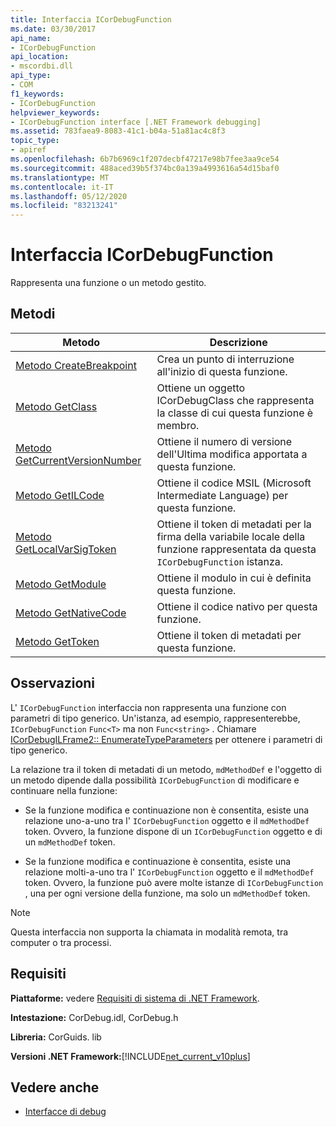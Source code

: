 ```yaml
---
title: Interfaccia ICorDebugFunction
ms.date: 03/30/2017
api_name:
- ICorDebugFunction
api_location:
- mscordbi.dll
api_type:
- COM
f1_keywords:
- ICorDebugFunction
helpviewer_keywords:
- ICorDebugFunction interface [.NET Framework debugging]
ms.assetid: 783faea9-8083-41c1-b04a-51a81ac4c8f3
topic_type:
- apiref
ms.openlocfilehash: 6b7b6969c1f207decbf47217e98b7fee3aa9ce54
ms.sourcegitcommit: 488aced39b5f374bc0a139a4993616a54d15baf0
ms.translationtype: MT
ms.contentlocale: it-IT
ms.lasthandoff: 05/12/2020
ms.locfileid: "83213241"
---
```

# <a name="icordebugfunction-interface"></a>Interfaccia ICorDebugFunction

Rappresenta una funzione o un metodo gestito.  
  
## <a name="methods"></a>Metodi  
  
|Metodo|Descrizione|  
|------------|-----------------|  
|[Metodo CreateBreakpoint](icordebugfunction-createbreakpoint-method.md)|Crea un punto di interruzione all'inizio di questa funzione.|  
|[Metodo GetClass](icordebugfunction-getclass-method.md)|Ottiene un oggetto ICorDebugClass che rappresenta la classe di cui questa funzione è membro.|  
|[Metodo GetCurrentVersionNumber](icordebugfunction-getcurrentversionnumber-method.md)|Ottiene il numero di versione dell'Ultima modifica apportata a questa funzione.|  
|[Metodo GetILCode](icordebugfunction-getilcode-method.md)|Ottiene il codice MSIL (Microsoft Intermediate Language) per questa funzione.|  
|[Metodo GetLocalVarSigToken](icordebugfunction-getlocalvarsigtoken-method.md)|Ottiene il token di metadati per la firma della variabile locale della funzione rappresentata da questa `ICorDebugFunction` istanza.|  
|[Metodo GetModule](icordebugfunction-getmodule-method.md)|Ottiene il modulo in cui è definita questa funzione.|  
|[Metodo GetNativeCode](icordebugfunction-getnativecode-method.md)|Ottiene il codice nativo per questa funzione.|  
|[Metodo GetToken](icordebugfunction-gettoken-method.md)|Ottiene il token di metadati per questa funzione.|  
  
## <a name="remarks"></a>Osservazioni  
 L' `ICorDebugFunction` interfaccia non rappresenta una funzione con parametri di tipo generico. Un'istanza, ad esempio, rappresenterebbe, `ICorDebugFunction` `Func<T>` ma non `Func<string>` . Chiamare [ICorDebugILFrame2:: EnumerateTypeParameters](icordebugilframe2-enumeratetypeparameters-method.md) per ottenere i parametri di tipo generico.  
  
 La relazione tra il token di metadati di un metodo, `mdMethodDef` e l'oggetto di un metodo dipende dalla possibilità `ICorDebugFunction` di modificare e continuare nella funzione:  
  
- Se la funzione modifica e continuazione non è consentita, esiste una relazione uno-a-uno tra l' `ICorDebugFunction` oggetto e il `mdMethodDef` token. Ovvero, la funzione dispone di un `ICorDebugFunction` oggetto e di un `mdMethodDef` token.  
  
- Se la funzione modifica e continuazione è consentita, esiste una relazione molti-a-uno tra l' `ICorDebugFunction` oggetto e il `mdMethodDef` token. Ovvero, la funzione può avere molte istanze di `ICorDebugFunction` , una per ogni versione della funzione, ma solo un `mdMethodDef` token.  
  
> [!NOTE]
> Questa interfaccia non supporta la chiamata in modalità remota, tra computer o tra processi.  
  
## <a name="requirements"></a>Requisiti  
 **Piattaforme:** vedere [Requisiti di sistema di .NET Framework](../../get-started/system-requirements.md).  
  
 **Intestazione:** CorDebug.idl, CorDebug.h  
  
 **Libreria:**  CorGuids. lib  
  
 **Versioni .NET Framework:**[!INCLUDE[net_current_v10plus](../../../../includes/net-current-v10plus-md.md)]  
  
## <a name="see-also"></a>Vedere anche

- [Interfacce di debug](debugging-interfaces.md)
